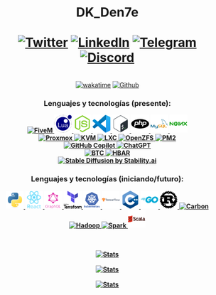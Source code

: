 <p align="center">
  <h1 align="center">DK_Den7e<br><br><a href="https://twitter.com/Benito_Llan"><img src="https://img.shields.io/badge/Twitter-00acee?style=for-the-badge&logo=twitter&logoColor=white" alt="Twitter"></a>
<a href="https://www.linkedin.com/in/benitollan"><img src="https://img.shields.io/badge/LinkedIn-0072b1?style=for-the-badge&logo=linkedin&logoColor=white" alt="LinkedIn"></a>
<a href="https://t.me/benitollan"><img src="https://img.shields.io/badge/Telegram-229ED9?style=for-the-badge&logo=telegram&logoColor=white" alt="Telegram"></a>
<a href="https://discord.gg/mancos"><img src="https://img.shields.io/badge/Discord-7289da?style=for-the-badge&logo=discord&logoColor=white" alt="Discord"></a><br></h1>
</p>
<p align="center">
  
  <div align="center">
    <br>
    <a href="https://wakatime.com/@dkden7e" target="_blank"><img src="https://wakatime.com/badge/user/cc551b49-e7df-4431-8acd-88c4d8688411.svg?style=for-the-badge" alt="wakatime"></a>
  <a href="https://github.com/dkden7e" target="_blank"><img src="https://img.shields.io/badge/Github-@dkden7e-%23181717?logo=github&style=for-the-badge" alt="Github"></a>
  </div>
</p>

[comment]: <> (Links to programming languages)
<h3 align="center"><b>Lenguajes y tecnologías (presente):</h3>
  <p align="center"> 
    <!--  Cfx.re  -->
      <a href="https://fivem.net/" target="_blank"> <img src="https://img.icons8.com/color/512/fivem.png" alt="FiveM" width="40" height="40"/> </a>  
    <!--  Lua  -->
      <a href="https://www.lua.org" target="_blank"> <img src="https://raw.githubusercontent.com/devicons/devicon/master/icons/lua/lua-original-wordmark.svg" alt="Lua" width="40" height="40"/> </a>  
    <!--  JavaScript & Node.js  -->
      <a href="https://nodejs.org/en/" target="_blank"> <img src="https://raw.githubusercontent.com/devicons/devicon/master/icons/nodejs/nodejs-plain.svg" alt="JavaScript & Node.js" width="40" height="40"/> </a>
    <!--  VSCode  -->
      <a href="https://code.visualstudio.com" target="_blank"> <img src="https://raw.githubusercontent.com/devicons/devicon/master/icons/vscode/vscode-original.svg" alt="VSCode" width="40" height="40"/> </a>
    <!--  Bash  -->
      <a href="https://www.gnu.org/software/bash/" target="_blank"> <img src="https://raw.githubusercontent.com/devicons/devicon/master/icons/bash/bash-original.svg" alt="Bash" width="40" height="40"/> </a
    <!--  PHP  -->
      <a href="https://www.php.net/" target="_blank"> <img src="https://raw.githubusercontent.com/devicons/devicon/master/icons/php/php-plain.svg" alt="PHP" width="40" height="40"/> </a> 
    <!--  MySQL  -->
      <a href="https://www.mysql.com/" target="_blank"> <img src="https://raw.githubusercontent.com/devicons/devicon/master/icons/mysql/mysql-original-wordmark.svg" alt="MySQL" width="40" height="40"/> </a> 
    <!--  NGINX  -->
      <a href="https://www.nginx.com" target="_blank"> <img src="https://raw.githubusercontent.com/devicons/devicon/master/icons/nginx/nginx-original.svg" alt="NGINX" width="40" height="40"/> </a>
    <br>
    <!--  PROXMOX  -->
      <a href="https://www.proxmox.com" target="_blank"> <img src="https://www.svgrepo.com/show/331552/proxmox.svg" alt="Proxmox" width="40" height="40"/> </a>
    <!--  KVM  -->
      <a href="https://www.linux-kvm.org/" target="_blank"> <img src="https://logodix.com/logo/1787186.png" alt="KVM" height="15"/> </a>
    <!--  LXC  -->
      <a href="https://linuxcontainers.org/" target="_blank"> <img src="https://upload.wikimedia.org/wikipedia/commons/thumb/d/dd/Linux_Containers_logo.svg/510px-Linux_Containers_logo.svg.png" alt="LXC" width="40" height="40"/> </a>
    <!--  OpenZFS  -->
      <a href="https://openzfs.org/" target="_blank"> <img src="https://upload.wikimedia.org/wikipedia/commons/7/75/OpenZFS_logo.svg" alt="OpenZFS" width="40" height="40"/> </a>
    <!--  PM2  -->
      <a href="https://pm2.keymetrics.io/" target="_blank"> <img src="https://seeklogo.com/images/P/pm2-logo-A668FE979D-seeklogo.com.png" alt="PM2" height="15"/> </a>
    <br>
    <!--  GitHub Copilot  -->
      <a href="https://github.com/features/copilot" target="_blank"> <img src="https://upload.wikimedia.org/wikipedia/commons/8/8a/GitHub_Copilot_logo.svg" alt="GitHub Copilot" height="15"/> </a>
    <!--  ChatGPT  -->
      <a href="https://chat.openai.com/" target="_blank"> <img src="https://upload.wikimedia.org/wikipedia/commons/4/4d/OpenAI_Logo.svg" alt="ChatGPT" height="15"/>
    <br>
    <!--  Bitcoin  -->
      <a href="https://bitcoin.org/" target="_blank"> <img src="https://cryptologos.cc/logos/bitcoin-btc-logo.svg?v=023" alt="BTC" width="40" height="40"/> </a> 
    <!--  Hashgraph  -->
      <a href="https://www.hedera.com/" target="_blank"> <img src="https://cryptologos.cc/logos/hedera-hbar-logo.svg?v=023" alt="HBAR" width="40" height="40"/> </a>    <br>
    <!--  Stable Diffusion  -->
      <a href="https://github.com/Stability-AI/stablediffusion" target="_blank"><img src="https://images.squarespace-cdn.com/content/v1/6213c340453c3f502425776e/8dc9b0a1-fa45-4be7-924d-5a9031e11886/StabilityAi_Logo_White-19.png?format=40w" alt="Stable Diffusion by Stability.ai" height="15"/> </a>
</p>
<h3 align="center"><b>Lenguajes y tecnologías (iniciando/futuro):</h3>
  <p align="center"> 
    <!--  python  -->
      <a href="https://www.python.org" target="_blank"> <img src="https://raw.githubusercontent.com/devicons/devicon/master/icons/python/python-original.svg" alt="Python" width="40" height="40"/> </a>
    <!--  React  -->
      <a href="https://reactjs.org/" target="_blank"> <img src="https://raw.githubusercontent.com/devicons/devicon/master/icons/react/react-original-wordmark.svg" alt="React" width="40" height="40"/> </a> 
    <!--  GraphQL  -->
      <a href="https://graphql.org/" target="_blank"> <img src="https://raw.githubusercontent.com/devicons/devicon/master/icons/graphql/graphql-plain-wordmark.svg" alt="GraphQL" width="40" height="40"/> </a> 
    <!--  Terraform  -->
      <a href="https://terraform.io/" target="_blank"> <img src="https://raw.githubusercontent.com/devicons/devicon/master/icons/terraform/terraform-original-wordmark.svg" alt="Terraform" width="40" height="40"/> </a> 
    <!--  Kubernetes  -->
      <a href="https://kubernetes.io/" target="_blank"> <img src="https://raw.githubusercontent.com/devicons/devicon/master/icons/kubernetes/kubernetes-plain-wordmark.svg" alt="Kubernetes" width="40" height="40"/> </a> 
    <!--  TensorFlow  -->
      <a href="https://www.tensorflow.org/" target="_blank"> <img src="https://raw.githubusercontent.com/devicons/devicon/master/icons/tensorflow/tensorflow-original-wordmark.svg" alt="TensorFlow" width="40" height="40"/> </a> 
  <a href="https://isocpp.org/" target="_blank"> <img src="https://raw.githubusercontent.com/devicons/devicon/master/icons/cplusplus/cplusplus-original.svg" alt="C++" width="40" height="40"/> </a> 
<!--  Golang  -->
  <a href="https://golang.org/" target="_blank"> <img src="https://raw.githubusercontent.com/devicons/devicon/master/icons/go/go-original-wordmark.svg" alt="Golang" width="40" height="40"/> </a> 
<!--  Rust  -->
  <a href="https://www.rust-lang.org/" target="_blank"> <img src="https://raw.githubusercontent.com/devicons/devicon/master/icons/rust/rust-plain.svg" alt="Rust" width="40" height="40"/> </a>
<!--  Carbon  -->
  <a href="https://github.com/carbon-language/carbon-lang" target="_blank"> <img src="https://upload.wikimedia.org/wikipedia/commons/e/e1/Carbon_logo.png" alt="Carbon" height="35"/> </a>
<!--  Hadoop  -->
  <a href="https://github.com/apache/hadoop" target="_blank"> <img src="https://www.vectorlogo.zone/logos/apache_hadoop/apache_hadoop-ar21.svg" alt="Hadoop" height="35"/> </a>
<!--  Spark  -->
  <a href="https://github.com/apache/spark" target="_blank"> <img src="https://upload.wikimedia.org/wikipedia/commons/f/f3/Apache_Spark_logo.svg" alt="Spark" height="35"/> </a>
<!--  Scala  -->
  <a href="https://github.com/scala/scala" target="_blank"> <img src="https://raw.githubusercontent.com/devicons/devicon/master/icons/scala/scala-original-wordmark.svg" alt="Scala" height="40"/> </a>
</p>

<div align="center">
  <br>
  <br>
  <a href="https://github-readme-stats.vercel.app/api?username=dkden7e&theme=merko&show_icons=true&count_private=true&include_all_commits=true&show_icons=true&custom_title=Estadísticas%20de%20GitHub"><img src="https://github-readme-stats.vercel.app/api?username=dkden7e&theme=merko&show_icons=true&count_private=true&include_all_commits=true&show_icons=true&custom_title=Estadísticas%20de%20GitHub" alt="Stats"></a>
  <br><br>
  <a href="https://github-readme-stats.vercel.app/api/top-langs/?username=dkden7e&layout=compact&custom_title=Lenguajes%20más%20usados"><img src="https://github-readme-stats.vercel.app/api/top-langs/?username=dkden7e&layout=compact&custom_title=Lenguajes%20más%20usados" alt="Stats"></a>
  <br><br>
  <a href="https://wakatime.com/@dkden7e"><img src="https://github-readme-stats.vercel.app/api/wakatime?username=@dkden7e&layout=compact&theme=synthwave&v=2" alt="Stats"></a>
</div>

<br><br><br>
<p align="center"><a href="https://github.com/dkden7e" target="_blank"><img src="https://komarev.com/ghpvc/?username=dkden7e&color=brightgreen" alt=""></a></p>
